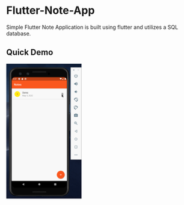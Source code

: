 # Flutter-Note-App
Simple Flutter Note Application is built using flutter and utilizes a SQL database. 

## Quick Demo

<img src="notekeeper_app.gif" width=200><br>
